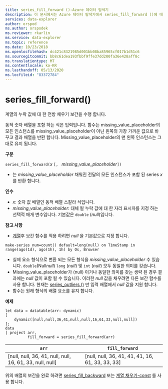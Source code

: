 ```yaml
---
title: series_fill_forward ()-Azure 데이터 탐색기
description: 이 문서에서는 Azure 데이터 탐색기에서 series_fill_forward ()에 대해 설명 합니다.
services: data-explorer
author: orspod
ms.author: orspodek
ms.reviewer: rkarlin
ms.service: data-explorer
ms.topic: reference
ms.date: 10/23/2018
ms.openlocfilehash: dc421c8321985d001bb08ba85965cf017b1d51c6
ms.sourcegitcommit: bb8c61dea193fbbf9ffe37dd200fa36e428aff8c
ms.translationtype: MT
ms.contentlocale: ko-KR
ms.lasthandoff: 05/13/2020
ms.locfileid: "83372784"
---
```

# <a name="series_fill_forward"></a>series_fill_forward()

계열의 누락 값에 대 한 전방 채우기 보간을 수행 합니다.

동적 숫자 배열을 포함 하는 식은 입력입니다. 함수는 missing_value_placeholder의 모든 인스턴스를 missing_value_placeholder이 아닌 왼쪽의 가장 가까운 값으로 바꾸고 결과 배열을 반환 합니다. Missing_value_placeholder의 맨 왼쪽 인스턴스는 그대로 유지 됩니다.

**구문**

`series_fill_forward(`*x* `[, ` *missing_value_placeholder*`])`
* 는 *missing_value_placeholder* 채워진 전달의 모든 인스턴스가 포함 된 series *x* 를 반환 합니다.

**인수**

* *x*: 숫자 값 배열인 동적 배열 스칼라 식입니다. 
* *missing_value_placeholder*: 대체 될 누락 값에 대 한 자리 표시자를 지정 하는 선택적 매개 변수입니다. 기본값은 `double` (*null*)입니다.

**참고 사항**

* [계열](make-seriesoperator.md)후 보간 함수를 적용 하려면 *null* 을 기본값으로 지정 합니다. 

<!-- csl: https://help.kusto.windows.net:443/Samples -->
```kusto
make-series num=count() default=long(null) on TimeStamp in range(ago(1d), ago(1h), 1h) by Os, Browser
```

* 실제 요소 형식으로 변환 되는 모든 형식을 *missing_value_placeholder* 수 있습니다. `double`(Null*null*) `long` (*null*) 및 `int` (*null*) 모두 동일한 의미를 갖습니다.
* Missing_value_placeholder가 (null) 이거나 동일한 의미를 갖는 생략 된 경우 결과에는 *null* 값이 포함 될 수 있습니다. 이러한 *null* 값을 채우려면 다른 보간 함수를 사용 합니다. 현재는 [series_outliers ()](series-outliersfunction.md) 만 입력 배열에서 *null* 값을 지원 합니다.
* 함수는 원래 형식의 배열 요소를 유지 합니다.

**예제**

<!-- csl: https://help.kusto.windows.net:443/Samples -->
```kusto
let data = datatable(arr: dynamic)
[
    dynamic([null,null,36,41,null,null,16,61,33,null,null])   
];
data 
| project arr, 
          fill_forward = series_fill_forward(arr)  

```

|`arr`|`fill_forward`|
|---|---|
|[null, null, 36, 41, null, null, 16, 61, 33, null, null]|[null, null, 36, 41, 41, 41, 16, 61, 33, 33, 33]|
   
위의 배열의 보간을 완료 하려면 [series_fill_backward](series-fill-backwardfunction.md) 또는 [계열 채우기-const](series-fill-constfunction.md) 를 사용 합니다.
